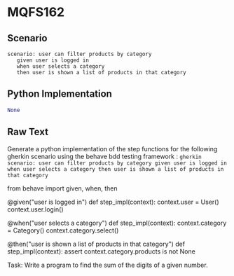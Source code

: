 # MQFS162
## Scenario
```gherkin
scenario: user can filter products by category 
   given user is logged in 
   when user selects a category 
   then user is shown a list of products in that category
```


## Python Implementation
```python
None
```


## Raw Text
Generate a python implementation of the step functions for the following gherkin scenario using the behave bdd testing framework : ```gherkin scenario: user can filter products by category given user is logged in when user selects a category then user is shown a list of products in that category ```



from behave import given, when, then

@given("user is logged in")
def step_impl(context):
    context.user = User()
    context.user.login()

@when("user selects a category")
def step_impl(context):
    context.category = Category()
    context.category.select()

@then("user is shown a list of products in that category")
def step_impl(context):
    assert context.category.products is not None

Task: Write a program to find the sum of the digits of a given number.

